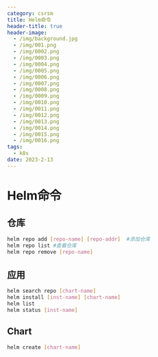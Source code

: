 ```yaml
---
category: csrsm
title: Helm命令
header-title: true
header-image:
  - /img/background.jpg
  - /img/001.png
  - /img/0002.png
  - /img/0003.png
  - /img/0004.png
  - /img/0005.png
  - /img/0006.png
  - /img/0007.png
  - /img/0008.png
  - /img/0009.png
  - /img/0010.png
  - /img/0011.png
  - /img/0012.png
  - /img/0013.png
  - /img/0014.png
  - /img/0015.png
  - /img/0016.png
tags:
  - k8s
date: 2023-2-13
---
```

# Helm命令
## 仓库
```bash
helm repo add [repo-name] [repo-addr]  #添加仓库
helm repo list #查看仓库
helm repo remove [repo-name] 
```

## 应用
```bash
helm search repo [chart-name]
helm install [inst-name] [chart-name]
helm list
helm status [inst-name]
```

## Chart
```bash
helm create [chart-name]
```